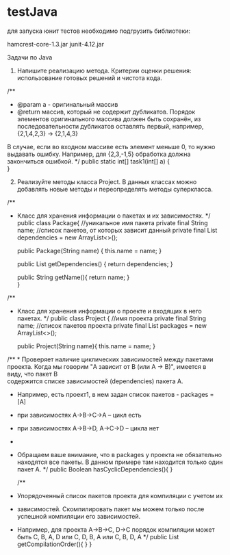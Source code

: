 # testJava
для запуска юнит тестов необходимо подгрузить библиотеки:

hamcrest-core-1.3.jar
junit-4.12.jar


Задачи по Java

1. Напишите реализацию метода. Критерии оценки решения: использование готовых решений и чистота кода.

/**
 * @param a - оригинальный массив
 * @return массив, который не содержит дубликатов. Порядок элементов оригинального массива должен быть сохранён, из последовательности дубликатов оставлять первый, например, {2,1,4,2,3} -> {2,1,4,3}

В случае, если во входном массиве есть элемент меньше 0, то нужно выдавать ошибку.
Например, для {2,3,-1,5} обработка должна закончиться ошибкой.
 */
public static int[] task1(int[] a) {   
}

2. Реализуйте методы класса Project. В данных классах можно добавлять новые методы и переопределять методы суперкласса.  

/**
 * Класс для хранения информации о пакетах и их зависимостях.
 */
public class Package{
           //уникальное имя пакета
	private final String name; 
//список пакетов, от которых зависит данный
private final List<Package> dependencies = new ArrayList<>();
	
	public Package(String name)  {
		this.name = name;
	}	

	public List<Package> getDependencies() {
		return dependencies;
}

    public String getName(){
		return name;
    }	
}

/**
* Класс для хранения информации о проекте и входящих в него пакетах.
*/
public class Project {
           //имя проекта
	private final String name; 
           //список пакетов проекта
           private final List<Package> packages = new ArrayList<>(); 
	
	public Project(String name){
		this.name = name;
}

/**
	 * Проверяет наличие циклических зависимостей между пакетами проекта.
                Когда мы говорим "A зависит от B (или A -> B)", имеется в виду, что пакет B   
                содержится списке зависимостей (dependencies) пакета A. 
 * Например, есть проект1, в нем задан список пакетов - packages = [A]
 * при зависимостях A->B->C->A – цикл есть
 * при зависимостях A->B->D, A->C->D – цикла нет
 * 
 * Обращаем ваше внимание, что в packages у проекта не обязательно находятся все пакеты. В данном примере там находится только один пакет A.
	 */
	public Boolean hasCyclicDependencies(){
	}

	/**
 * Упорядоченный список пакетов проекта для компиляции с учетом их 
 * зависимостей. Скомпилировать пакет мы можем только после успешной компиляции его зависимостей. 
 * Например, для проекта A->B->C, D->C
порядок компиляции может быть C, B, A, D или C, D, B, A или C, B, D, A
	 */
	public List<Package> getCompilationOrder(){
            }
}
